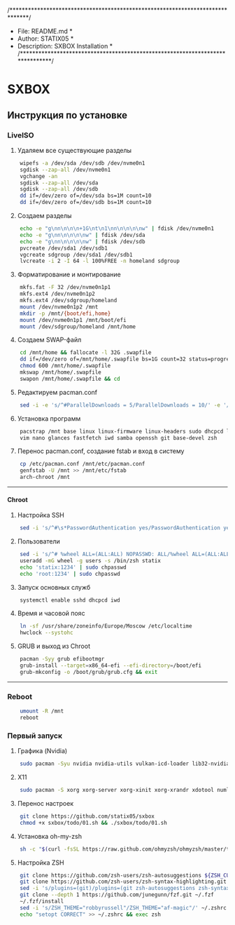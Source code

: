 /******************************************************************************/
* File:        README.md                                                       *
* Author:      STATIX05                                                        *
* Description: SXBOX Installation                                              *
/******************************************************************************/

# SXBOX

## Инструкция по установке
### LiveISO
1. Удаляем все существующие разделы
```bash
    wipefs -a /dev/sda /dev/sdb /dev/nvme0n1
    sgdisk --zap-all /dev/nvme0n1
    vgchange -an
    sgdisk --zap-all /dev/sda
    sgdisk --zap-all /dev/sdb
    dd if=/dev/zero of=/dev/sda bs=1M count=10
    dd if=/dev/zero of=/dev/sdb bs=1M count=10
```
2. Создаем разделы
```bash
    echo -e "g\nn\n\n\n+1G\nt\n1\nn\n\n\n\nw" | fdisk /dev/nvme0n1
    echo -e "g\nn\n\n\n\nw" | fdisk /dev/sda
    echo -e "g\nn\n\n\n\nw" | fdisk /dev/sdb
    pvcreate /dev/sda1 /dev/sdb1
    vgcreate sdgroup /dev/sda1 /dev/sdb1
    lvcreate -i 2 -I 64 -l 100%FREE -n homeland sdgroup
```
3. Форматирование и монтирование
```bash
    mkfs.fat -F 32 /dev/nvme0n1p1
    mkfs.ext4 /dev/nvme0n1p2
    mkfs.ext4 /dev/sdgroup/homeland
    mount /dev/nvme0n1p2 /mnt
    mkdir -p /mnt/{boot/efi,home}
    mount /dev/nvme0n1p1 /mnt/boot/efi
    mount /dev/sdgroup/homeland /mnt/home
```
4. Создаем SWAP-файл
```bash
    cd /mnt/home && fallocate -l 32G .swapfile
    dd if=/dev/zero of=/mnt/home/.swapfile bs=1G count=32 status=progress
    chmod 600 /mnt/home/.swapfile
    mkswap /mnt/home/.swapfile
    swapon /mnt/home/.swapfile && cd
```
5. Редактируем pacman.conf
```bash
    sed -i -e 's/^#ParallelDownloads = 5/ParallelDownloads = 10/' -e '/^#\[multilib\]/{N;s/#\[multilib\]\n#/[multilib]\n/}' /etc/pacman.conf
```
6. Установка программ
```bash
    pacstrap /mnt base linux linux-firmware linux-headers sudo dhcpcd lvm2 \
    vim nano glances fastfetch iwd samba openssh git base-devel zsh
```
7. Перенос pacman.conf, создание fstab и вход в систему
```bash
    cp /etc/pacman.conf /mnt/etc/pacman.conf
    genfstab -U /mnt >> /mnt/etc/fstab
    arch-chroot /mnt
```

---

#### Chroot
1. Настройка SSH
```bash
    sed -i 's/^#\s*PasswordAuthentication yes/PasswordAuthentication yes/' /etc/ssh/sshd_config
```
2. Пользователи
```bash
    sed -i 's/^# %wheel ALL=(ALL:ALL) NOPASSWD: ALL/%wheel ALL=(ALL:ALL) NOPASSWD: ALL/' /etc/sudoers
    useradd -mG wheel -g users -s /bin/zsh statix
    echo 'statix:1234' | sudo chpasswd
    echo 'root:1234' | sudo chpasswd
```
3. Запуск основных служб
```bash
    systemctl enable sshd dhcpcd iwd
```
4. Время и часовой пояс
```bash
    ln -sf /usr/share/zoneinfo/Europe/Moscow /etc/localtime
    hwclock --systohc
```
5. GRUB и выход из Chroot
```bash
    pacman -Syy grub efibootmgr
    grub-install --target=x86_64-efi --efi-directory=/boot/efi
    grub-mkconfig -o /boot/grub/grub.cfg && exit
```

---

### Reboot
```bash
    umount -R /mnt
    reboot
```

### Первый запуск
1. Графика (Nvidia)
```bash
    sudo pacman -Syu nvidia nvidia-utils vulkan-icd-loader lib32-nvidia-utils lib32-vulkan-icd-loader opencl-nvidia lib32-opencl-nvidia
```
2. X11
```bash
    sudo pacman -S xorg xorg-server xorg-xinit xorg-xrandr xdotool numlockx
``` 
3. Перенос настроек
```bash
    git clone https://github.com/statix05/sxbox
    chmod +x sxbox/todo/01.sh && ./sxbox/todo/01.sh
```
4. Установка oh-my-zsh
```bash
    sh -c "$(curl -fsSL https://raw.github.com/ohmyzsh/ohmyzsh/master/tools/install.sh)"
```
5. Настройка ZSH
```bash
    git clone https://github.com/zsh-users/zsh-autosuggestions ${ZSH_CUSTOM:-~/.oh-my-zsh/custom}/plugins/zsh-autosuggestions
    git clone https://github.com/zsh-users/zsh-syntax-highlighting.git ${ZSH_CUSTOM:-~/.oh-my-zsh/custom}/plugins/zsh-syntax-highlighting
    sed -i 's/plugins=(git)/plugins=(git zsh-autosuggestions zsh-syntax-highlighting)/' ~/.zshrc
    git clone --depth 1 https://github.com/junegunn/fzf.git ~/.fzf
    ~/.fzf/install
    sed -i 's/ZSH_THEME="robbyrussell"/ZSH_THEME="af-magic"/' ~/.zshrc 
    echo "setopt CORRECT" >> ~/.zshrc && exec zsh
```
